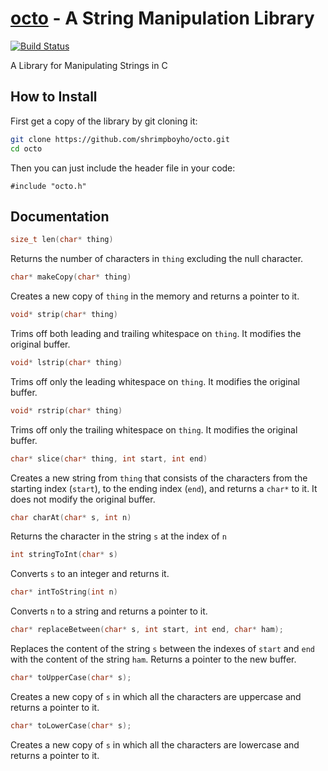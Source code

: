 [octo]() - A String Manipulation Library
========================================
[![Build Status](https://travis-ci.org/shrimpboyho/octo.png)](https://travis-ci.org/shrimpboyho/octo)

A Library for Manipulating Strings in C

How to Install
--------------

First get a copy of the library by git cloning it:

```bash
git clone https://github.com/shrimpboyho/octo.git
cd octo
```

Then you can just include the header file in your code:

```
#include "octo.h"
```

Documentation
-------------

```c
size_t len(char* thing)
```
	
Returns the number of characters in ```thing``` excluding the null character.

```c
char* makeCopy(char* thing)
```
	
Creates a new copy of ```thing``` in the memory and returns a pointer to it.

```c
void* strip(char* thing)
```
	
Trims off both leading and trailing whitespace on ```thing```. It modifies the original buffer.

```c
void* lstrip(char* thing)
```
	
Trims off only the leading whitespace on ```thing```. It modifies the original buffer.

```c
void* rstrip(char* thing)
```
	
Trims off only the trailing whitespace on ```thing```. It modifies the original buffer.

```c
char* slice(char* thing, int start, int end)
```
	
Creates a new string from ```thing``` that consists of the characters from the starting index (```start```), to the ending index (```end```), and returns a ```char*``` to it. It does not modify the original buffer.

```c
char charAt(char* s, int n)
```

Returns the character in the string ```s``` at the index of ```n```

```c
int stringToInt(char* s)
```

Converts ```s``` to an integer and returns it.

```c
char* intToString(int n)
```

Converts ```n``` to a string and returns a pointer to it.

```c
char* replaceBetween(char* s, int start, int end, char* ham);
```

Replaces the content of the string ```s``` between the indexes of ```start``` and ```end``` with the content of the string ```ham```. Returns a pointer to the new buffer.

```c
char* toUpperCase(char* s);
```

Creates a new copy of ```s``` in which all the characters are uppercase and returns a pointer to it.

```c
char* toLowerCase(char* s);
```

Creates a new copy of ```s``` in which all the characters are lowercase and returns a pointer to it.

